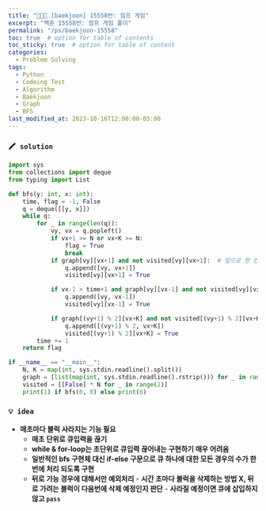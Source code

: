 ```yaml
---
title: "👩‍💻🎄 [baekjoon] 15558번: 점프 게임"
excerpt: "백준 15558번: 점프 게임 풀이"
permalink: "/ps/baekjoon-15558"
toc: true  # option for table of contents
toc_sticky: true  # option for table of content
categories:
  - Problem Solving
tags:
  - Python
  - Codeing Test
  - Algorithm
  - Baekjoon
  - Graph
  - BFS
last_modified_at: 2023-10-16T12:00:00-05:00
---
```


### **`🖍️ solution`**

```python
import sys
from collections import deque
from typing import List

def bfs(y: int, x: int):
    time, flag = -1, False
    q = deque([[y, x]])
    while q:
        for _ in range(len(q)):
            vy, vx = q.popleft()
            if vx+1 >= N or vx+K >= N:
                flag = True
                break
            if graph[vy][vx+1] and not visited[vy][vx+1]:  # 앞으로 한 칸 이동
                q.append([vy, vx+1])
                visited[vy][vx+1] = True

            if vx-1 > time+1 and graph[vy][vx-1] and not visited[vy][vx-1]:  # 뒤로 한 칸 이동, 갈 수 없는 구역을 미리 예상해서 풀어야 함
                q.append([vy, vx-1])
                visited[vy][vx-1] = True

            if graph[(vy+1) % 2][vx+K] and not visited[(vy+1) % 2][vx+K]:  # 앞으로 한 칸 이동
                q.append([(vy+1) % 2, vx+K])
                visited[(vy+1) % 2][vx+K] = True
        time += 1
    return flag

if __name__ == "__main__":
    N, K = map(int, sys.stdin.readline().split())
    graph = [list(map(int, sys.stdin.readline().rstrip())) for _ in range(2)]
    visited = [[False] * N for _ in range(2)]
    print(1) if bfs(0, 0) else print(0)
```

### **`💡 idea`**

- **매초마다 블럭 사라지는 기능 필요**
    - **매초 단위로 큐입력을 끊기**
    - **while & for-loop는 초단위로 큐입력 끊어내는 구현하기 매우 어려움**
    - **일반적인 bfs 구현체 대신 if-else 구문으로 큐 하나에 대한 모든 경우의 수가 한 번에 처리 되도록 구현**
    - **뒤로 가능 경우에 대해서만 예외처리**
            - **시간 초마다 블럭을 삭제하는 방법 X, 뒤로 가려는 블럭이 다음번에 삭제 예정인지 판단**
                - **사라질 예정이면 큐에 삽입하지 않고 `pass`**
